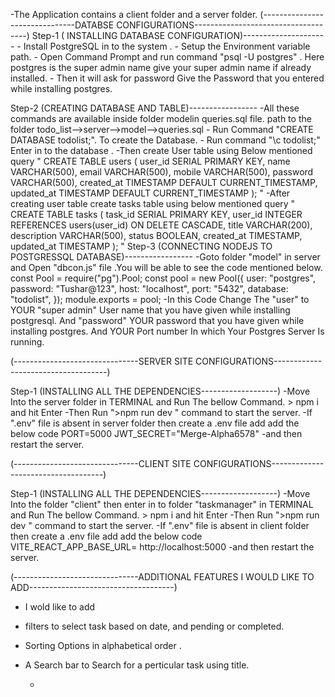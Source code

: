 -The Application contains a client folder and a server folder.
   (-------------------------------DATABSE CONFIGURATIONS------------------------------------)
Step-1 ( INSTALLING DATABASE CONFIGURATION)---------------------
       - Install  PostgreSQL in to the system .
       - Setup the Environment variable path.
       - Open Command Prompt and run  command  "psql -U postgres"  . Here postgres is the super admin name give your super admin name if already installed.
       - Then it will ask for password Give the Password that you entered while installing postgres.

Step-2 (CREATING DATABASE AND TABLE)-----------------
-All these commands are available inside folder modelin queries.sql file. path to the folder  todo_list-->server-->model-->queries.sql
         - Run Command "CREATE DATABASE todolist;". To create the Database.
         - Run command "\c todolist;"  Enter in to the database .
         -Then create User table using Below mentioned query
                "  CREATE TABLE users (
                      user_id SERIAL PRIMARY KEY,
                      name VARCHAR(500),
                      email VARCHAR(500),
                      mobile VARCHAR(500),
                      password VARCHAR(500),
                      created_at TIMESTAMP DEFAULT CURRENT_TIMESTAMP,
                      updated_at TIMESTAMP DEFAULT CURRENT_TIMESTAMP
                  );  "
         -After creating user table  create tasks table using below mentioned query
             "     CREATE TABLE tasks (
                      task_id SERIAL PRIMARY KEY,
                      user_id INTEGER REFERENCES users(user_id) ON DELETE CASCADE,
                      title VARCHAR(200),
                      description VARCHAR(500),
                      status BOOLEAN,
                      created_at TIMESTAMP,
                      updated_at TIMESTAMP
                  );
         "
Step-3 (CONNECTING NODEJS  TO POSTGRESSQL DATABASE)-----------------
               -Goto  folder  "model" in server and Open "dbcon.js" file .You will be able to see the code mentioned below.
                      const Pool = require("pg").Pool;
                           const pool = new Pool({
                            user: "postgres",
                            password: "Tushar@123",
                            host: "localhost",
                            port: "5432",
                            database: "todolist",
                          }); 
                          module.exports = pool;
                -In this Code Change The "user" to YOUR "super admin"  User name that you have given while installing postgresql.
                   And "password" YOUR password that you have given while installing postgres.
                   And  YOUR Port number In which Your Postgres Server Is running.

   (-------------------------------SERVER SITE CONFIGURATIONS------------------------------------)

   Step-1 (INSTALLING ALL THE DEPENDENCIES-------------------)
            -Move Into the server folder in TERMINAL and Run The bellow Command.
                     > npm i 
                       and hit Enter 
              -Then Run  ">npm run dev " command to start the server.
             -If ".env" file is absent in server folder then create a .env file add add the below code
                       PORT=5000
                       JWT_SECRET="Merge-Alpha6578"
              -and then  restart the server.


   (-------------------------------CLIENT SITE CONFIGURATIONS------------------------------------)

   Step-1 (INSTALLING ALL THE DEPENDENCIES-------------------)
            -Move Into the  folder  "client" then enter in to folder "taskmanager"   in TERMINAL and Run The bellow Command.
                     > npm i 
                       and hit Enter 
              -Then Run  ">npm run dev " command to start the server.
             -If ".env" file is absent in client folder then create a .env file add add the below code
                     VITE_REACT_APP_BASE_URL= http://localhost:5000
              -and then  restart the server.
              

   (-------------------------------ADDITIONAL FEATURES I WOULD LIKE TO ADD------------------------------------)
 - I wold like to add
 - filters  to select  task based on date, and pending or completed.
 - Sorting Options in alphabetical order .
 - A Search bar to Search for a perticular task using title.


                      
            


     -




       
